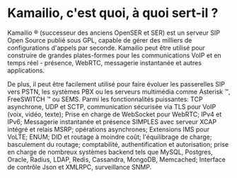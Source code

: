 # Kamailio, c'est quoi, à quoi sert-il ?


Kamailio ® (successeur des anciens OpenSER et SER) est un serveur SIP Open Source publié sous GPL, capable de gérer des milliers de configurations d'appels par seconde. 
Kamailio peut être utilisé pour construire de grandes plates-formes pour les communications VoIP et en temps réel - présence, WebRTC, messagerie instantanée et autres applications. 

De plus, il peut être facilement utilisé pour faire évoluer les passerelles SIP vers PSTN, les systèmes PBX ou les serveurs multimédia comme Asterisk ™, FreeSWITCH ™ ou SEMS.
Parmi les fonctionnalités puissantes: TCP asynchrone, UDP et SCTP, communication sécurisée via TLS pour VoIP (voix, vidéo, texte); Prise en charge de WebSocket pour WebRTC;
IPv4 et IPv6; Messagerie instantanée et présence SIMPLES avec serveur XCAP intégré et relais MSRP; opérations asynchrones; Extensions IMS pour VoLTE;
ENUM; DID et routage à moindre coût; l'équilibrage de charge; basculement du routage; comptabilité, authentification et autorisation; prise en charge de nombreux systèmes backend tels que MySQL,
Postgres, Oracle, Radius, LDAP, Redis, Cassandra, MongoDB, Memcached; Interface de contrôle Json et XMLRPC, surveillance SNMP. 
